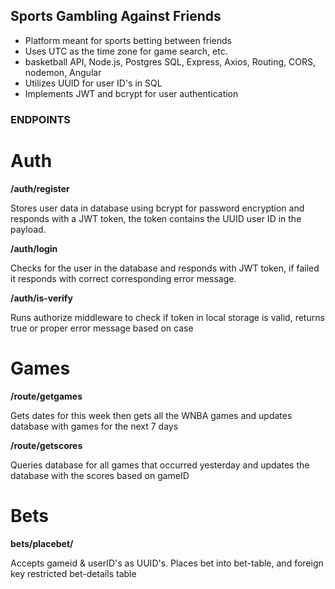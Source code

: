 ## Sports Gambling Against Friends

- Platform meant for sports betting between friends
- Uses UTC as the time zone for game search, etc.
- basketball API, Node.js, Postgres SQL, Express, Axios, Routing, CORS, nodemon, Angular
- Utilizes UUID for user ID's in SQL
- Implements JWT and bcrypt for user authentication

### ENDPOINTS

# Auth
**/auth/register**

Stores user data in database using bcrypt for password encryption and responds with a JWT token, the token contains the UUID user ID in the payload.

**/auth/login**

Checks for the user in the database and responds with JWT token, if failed it responds with correct corresponding error message.

**/auth/is-verify**

Runs authorize middleware to check if token in local storage is valid, returns true or proper error message based on case


# Games

**/route/getgames**

Gets dates for this week then gets all the WNBA games and updates database with games for the next 7 days

**/route/getscores**

Queries database for all games that occurred yesterday and updates the database with the scores based on gameID

# Bets

**bets/placebet/**

Accepts gameid & userID's as UUID's. Places bet into bet-table, and foreign key restricted bet-details table 



